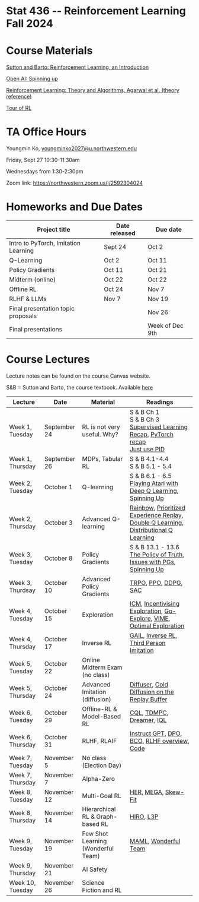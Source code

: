 # Stat 436 -- Reinforcement Learning Fall 2024

# Course Materials
[Sutton and Barto: Reinforcement Learning, an Introduction](http://incompleteideas.net/book/RLbook2020.pdf)

[Open AI: Spinning up](https://spinningup.openai.com/en/latest/spinningup/keypapers.html)

[Reinforcement Learning: Theory and Algorithms, Agarwal et al. (theory reference)](https://rltheorybook.github.io/rltheorybook_AJKS.pdf)

[Tour of RL](https://arxiv.org/pdf/1806.09460)

# TA Office Hours
Youngmin Ko, youngminko2027@u.northwestern.edu

Friday, Sept 27 10:30-11:30am

Wednesdays from 1:30-2:30pm

Zoom link: https://northwestern.zoom.us/j/2592304024

# Homeworks and Due Dates


| Project title                  | Date released | Due date                
|--------------------------------|---------------|-------------------------|
|   Intro to PyTorch, Imitation Learning       | Sept 24   | Oct 2  |
|   Q-Learning      |  Oct 2   | Oct 11  |
|   Policy Gradients     |  Oct 11   | Oct 21  |
|   Midterm (online)    |  Oct 22   | Oct 22  |
|   Offline RL     | Oct 24  | Nov 7  |
|   RLHF & LLMs     |  Nov 7   | Nov 19  |
| Final presentation topic proposals |       |  Nov 26   | 
|  Final presentations        |       | Week of Dec 9th |


# Course Lectures 

Lecture notes can be found on the course Canvas website. 

S&B = Sutton and Barto, the course textbook. Available [here](http://incompleteideas.net/book/RLbook2020.pdf)


| Lecture              | Date        | Material                                      | Readings |
|----------------------|-------------|----------------------------------------------|----------|
| Week 1, Tuesday       | September 24   | RL is not very useful. Why?                  | S & B Ch 1 <br> S & B Ch 3 <br> [Supervised Learning Recap](https://see.stanford.edu/materials/aimlcs229/cs229-notes1.pdf), [PyTorch recap](https://github.com/yunjey/pytorch-tutorial/blob/master/tutorials/02-intermediate/convolutional_neural_network/main.py) <br> [Just use PID](https://archives.argmin.net/2018/04/19/pid/) |
| Week 1, Thursday       | September 26   | MDPs, Tabular RL                             |    S & B 4.1-4.4 <br> S & B 5.1 - 5.4      |
| Week 2, Tuesday     | October 1  | Q-learning                                   |      S & B 6.1 - 6.5 <br> [Playing Atari with Deep Q Learning](https://arxiv.org/abs/1312.5602), [Spinning Up](https://spinningup.openai.com/en/latest/spinningup/rl_intro.html#the-optimal-q-function-and-the-optimal-action)    |
| Week 2, Thursday     | October 3  | Advanced Q-learning                          |      [Rainbow](https://arxiv.org/abs/1710.02298), [Prioritized Experience Replay](https://arxiv.org/abs/1511.05952), [Double Q Learning](https://arxiv.org/pdf/1509.06461), [Distributional Q Learning](https://arxiv.org/pdf/1710.10044)    |
| Week 3, Tuesday      | October 8  | Policy Gradients                             |     S & B 13.1 - 13.6 <br> [The Policy of Truth](https://archives.argmin.net/2018/02/20/reinforce/), [Issues with PGs](https://archives.argmin.net/2018/03/13/pg-saga/), [Spinning Up](https://spinningup.openai.com/en/latest/spinningup/rl_intro3.html#deriving-the-simplest-policy-gradient)     |
| Week 3, Thurdsay    | October 10  | Advanced Policy Gradients                    |     [TRPO](https://spinningup.openai.com/en/latest/algorithms/trpo.html), [PPO](https://spinningup.openai.com/en/latest/algorithms/ppo.html), [DDPG](https://spinningup.openai.com/en/latest/algorithms/ddpg.html), [SAC](https://spinningup.openai.com/en/latest/algorithms/sac.html)     |
| Week 4, Tuesday    | October 15  | Exploration                                  |    [ICM](https://pathak22.github.io/noreward-rl/), [Incentivising Exploration](https://arxiv.org/abs/1507.00814), [Go-Explore](https://arxiv.org/abs/1901.10995), [VIME](https://arxiv.org/abs/1605.09674), [Optimal Exploration](https://zicokolter.com/publications/kolter2009nearbayesian.pdf)      |
| Week 4, Thursday    | October 17  | Inverse RL                                   |     [GAIL](https://arxiv.org/abs/1606.03476), [Inverse RL](https://ai.stanford.edu/~ang/papers/icml04-apprentice.pdf), [Third Person Imitation](https://arxiv.org/abs/1703.01703)     |
| Week 5, Tuesday    | October 22  | Online Midterm Exam (no class)                                  |          |
| Week 5, Thursday  | October 24  | Advanced Imitation (diffusion)               |       [Diffuser](https://arxiv.org/pdf/2205.09991), [Cold Diffusion on the Replay Buffer](https://arxiv.org/pdf/2310.13914)   |
| Week 6, Tuesday      | October 29  | Offline-RL & Model-Based RL                                  |     [CQL](https://sites.google.com/view/cql-offline-rl), [TDMPC](https://www.tdmpc2.com/), [Dreamer](https://research.google/blog/introducing-dreamer-scalable-reinforcement-learning-using-world-models/#:~:text=Dreamer%20consists%20of%20three%20processes,environment%20to%20collect%20new%20experience.), [IQL](https://arxiv.org/abs/2110.06169)     |
| Week 6, Thursday | October 31 | RLHF, RLAIF                                  |    [Instruct GPT](https://arxiv.org/abs/2203.02155), [DPO](https://arxiv.org/abs/2305.18290), [BCO](https://arxiv.org/html/2404.04656v1), [RLHF overview](https://realcwl.github.io/posts/rlhf_to_ipo/), [Code](https://github.com/huggingface/trl)      |
| Week 7, Tuesday | November 5 | No class (Election Day)                               |          |
| Week 7, Thursday      | November 7 | Alpha-Zero                                   |          |
| Week 8, Tuesday    | November 12 | Multi-Goal RL                                |    [HER](https://arxiv.org/abs/1707.01495), [MEGA](https://arxiv.org/pdf/2007.02832), [Skew-Fit](https://arxiv.org/abs/1903.03698)      |
| Week 8, Thursday | November 14 | Hierarchical RL & Graph-based RL             |     [HIRO](https://arxiv.org/abs/1805.08296), [L3P](https://arxiv.org/abs/2011.12491)     |
| Week 9, Tuesday      | November 19 | Few Shot Learning (Wonderful Team)           |      [MAML](https://arxiv.org/abs/1703.03400), [Wonderful Team](https://wonderful-team-robotics.github.io/)    |
| Week 9, Thursday     | November 21 | AI Safety                                    |          |
| Week 10, Tuesday     | November 26    | Science Fiction and RL                       |          |





